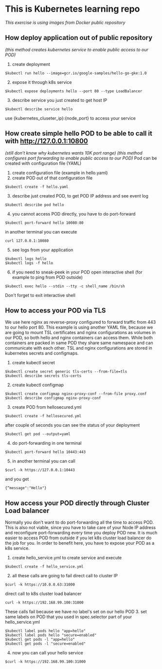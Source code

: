 # This is Kubernetes learning repo

_This exercise is using images from Docker public repository_

## How deploy application out of public repository
_(this method creates kubernetes service to enable public access to our POD)_
1. create deployment
```
$kubectl run hello --image=gcr.io/google-samples/hello-go-gke:1.0
```
2. expose it through k8s service
```
$kubectl expose deployments hello --port 80 --type LoadBalancer
```
3. describe service you just created to get host IP
```
$kubectl describe service hello
```
use {kubernetes_cluseter_ip}:{node_port} to access your service

## How create simple hello POD to be able to call it with http://127.0.0.1:10800
_(still don’t know why kubernetes wants 10K port range)_
_(this method configures port forwarding to enable public access to our POD)_
Pod can be created with configuration file (YAML)
1. create configuration file (example in hello.yaml)
2. create POD out of that configuration file
```
$kubectl create -f hello.yaml
```
3. describe just created POD, to get POD IP address and see event log
```
$kubectl describe pod hello
```
4. you cannot access POD directly, you have to do port-forward
```
$kubectl port-forward hello 10080:80
```
in another terminal you can execute
```
curl 127.0.0.1:10080
```
5. see logs from your application
```
$kubectl logs hello
$kubectl logs -f hello
```
6. if you need to sneak-peek in your POD open interactive shell (for example to ping from POD outside)
```
$kubectl exec hello --stdin --tty -c shell_name /bin/sh
```
Don't forget to exit interactive shell

## How to access your POD via TLS
We use here nginx as reverse-proxy configured to forward traffic from 443 to our hello port 80. This example is using another YAML file, because we are going to mount TSL certificates and nginx configurations as volumes in our POD, so both hello and nginx containers can access them. While both containers are packed in same POD they share same namespace and can communicate with each other. TSL and nginx configurations are stored in kubernetes secrets and configmaps.
1. create kubectl secret
```
$kubectl create secret generic tls-certs --from-file=tls
$kubectl describe secrets tls-certs
```
2. create kubectl configmap
```
$kubectl create configmap nginx-proxy-conf --from-file proxy.conf
$kubectl describe configmap nginx-proxy-conf
```
3. create POD from hellosecured.yml
```
$kubectl create -f hellosecured.yml
```
after couple of seconds you can see the status of your deployment
```
$kubectl get pod --output=yaml
```
4. do port-forwarding in one terminal
```
$kubectl port-forward hello 10443:443
```
5. in another terminal you can call
```
$curl -k https://127.0.0.1:10443
```
and you get
```
{“message":"Hello"}
```

## How access your POD directly through Cluster Load balancer
Normally you don't want to do port-forwarding all the time to access POD. This is also not viable, since you have to take care of your 
Node IP address and reconfigure port-forwarding every time you deploy POD new. It is much easier to access POD from outside if you let
k8s cluster load balancer do the job for you. In order to benefit here, you have to expose your POD as a k8s service.
1. create hello_service.yml to create service and execute
```
$kubectl create -f hello_service.yml
```
2. all these calls are going to fail
direct call to cluster IP
```
$curl -k https://10.0.0.63:31000
```
direct call to k8s cluster load balancer
```
curl -k https://192.168.99.100:31000
```
These calls fail because we have no label's set on our hello POD
3. set same labels on POD that you used in spec.selector part of your hello_service.yml
```
$kubectl label pods hello "app=hello"
$kubectl label pods hello "secure=enabled"
$kubectl get pods -l "app=hello"
$kubectl get pods -l "secure=enabled"
```
4. now you can call your hello service
```
$curl -k https://192.168.99.100:31000
```


